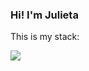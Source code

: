 <h3>Hi! I'm Julieta</h3>

This is my stack:
<p>
  <a href="https://skillicons.dev">
    <img src="https://skillicons.dev/icons?i=ts,js,react,supabase,tailwind,vite" />
  </a>
</p>

